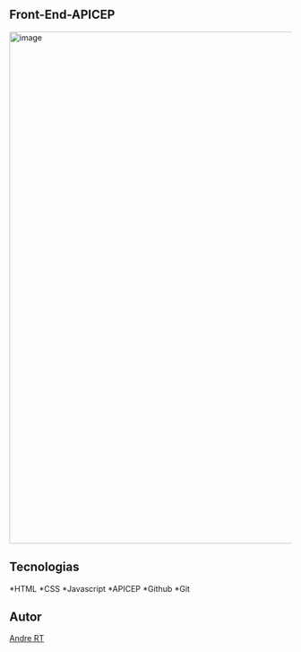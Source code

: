 ﻿## Front-End-APICEP

<img width="1919" height="912" alt="image" src="https://github.com/user-attachments/assets/67f7eb82-fa73-4500-8027-7a482cb429fb" />


## Tecnologias
*HTML
*CSS
*Javascript
*APICEP
*Github
*Git

## Autor
[Andre RT](https://www.linkedin.com/in/andr%C3%A9-roberto-tavares-03a36b316/)



